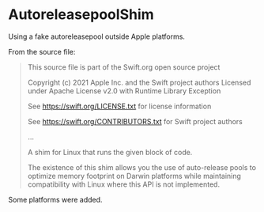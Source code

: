 # AutoreleasepoolShim

Using a fake autoreleasepool outside Apple platforms.

From the source file:

>This source file is part of the Swift.org open source project
>
>Copyright (c) 2021 Apple Inc. and the Swift project authors
>Licensed under Apache License v2.0 with Runtime Library Exception
>
>See https://swift.org/LICENSE.txt for license information
>
>See https://swift.org/CONTRIBUTORS.txt for Swift project authors
>
>...
>
>A shim for Linux that runs the given block of code.
>
>The existence of this shim allows you the use of auto-release pools to optimize memory footprint on Darwin platforms while maintaining compatibility with Linux where this API is not implemented.

Some platforms were added.
